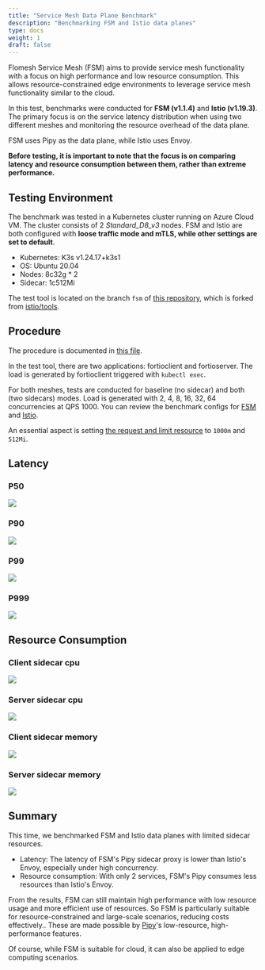 ```yaml
---
title: "Service Mesh Data Plane Benchmark"
description: "Benchmarking FSM and Istio data planes"
type: docs
weight: 1
draft: false
---
```


Flomesh Service Mesh (FSM) aims to provide service mesh functionality with a focus on high performance and low resource consumption. This allows resource-constrained edge environments to leverage service mesh functionality similar to the cloud.

In this test, benchmarks were conducted for **FSM (v1.1.4)** and **Istio (v1.19.3)**. The primary focus is on the service latency distribution when using two different meshes and monitoring the resource overhead of the data plane.

FSM uses Pipy as the data plane, while Istio uses Envoy.

**Before testing, it is important to note that the focus is on comparing latency and resource consumption between them, rather than extreme performance.**

## Testing Environment

The benchmark was tested in a Kubernetes cluster running on Azure Cloud VM. The cluster consists of 2 *Standard_D8_v3* nodes. FSM and Istio are both configured with **loose traffic mode and mTLS, while other settings are set to default**.

* Kubernetes: K3s v1.24.17+k3s1
* OS: Ubuntu 20.04
* Nodes: 8c32g * 2
* Sidecar: 1c512Mi

The test tool is located on the branch `fsm` of [this repository](https://github.com/addozhang/istio-tools), which is forked from [istio/tools](https://github.com/istio/tools).

## Procedure

The procedure is documented in [this file](https://github.com/addozhang/istio-tools/blob/fsm/perf/benchmark/fsm/README.md).

In the test tool, there are two applications: fortioclient and fortioserver. The load is generated by fortioclient triggered with `kubectl exec`.

For both meshes, tests are conducted for baseline (no sidecar) and both (two sidecars) modes. Load is generated with 2, 4, 8, 16, 32, 64 concurrencies at QPS 1000. You can review the benchmark configs for [FSM](https://github.com/addozhang/istio-tools/blob/fsm/perf/benchmark/configs/fsm/fsm_latency.yaml) and [Istio](https://github.com/addozhang/istio-tools/blob/fsm/perf/benchmark/configs/istio/istio_latency.yaml).

An essential aspect is setting [the request and limit resource](https://github.com/addozhang/istio-tools/blob/fsm/perf/benchmark/values.yaml#L9) to `1000m` and `512Mi`.

## Latency

### P50

![](https://github.com/addozhang/istio-tools/assets/2224492/ac37b7a7-bd39-408a-905c-304f4b71a607)

### P90

![](https://github.com/addozhang/istio-tools/assets/2224492/640251a9-adac-40a9-8fa4-1732baef6939)

### P99

![](https://github.com/addozhang/istio-tools/assets/2224492/a7a48403-6013-485a-8177-a5877df80f0c)

### P999

![](https://github.com/addozhang/istio-tools/assets/2224492/5c5eee13-aeba-4755-9617-a3985156964b)

## Resource Consumption

### Client sidecar cpu

![](https://github.com/addozhang/istio-tools/assets/2224492/27454bd5-899b-4cc2-ae91-80c23e89024c)

### Server sidecar cpu

![](https://github.com/addozhang/istio-tools/assets/2224492/875486b8-c7f0-416d-8b63-dc2f82ce30fa)

### Client sidecar memory

![](https://github.com/addozhang/istio-tools/assets/2224492/66d2fbd8-8e83-4374-ba09-467dc88516c3)

### Server sidecar memory

![](https://github.com/addozhang/istio-tools/assets/2224492/69067968-e0de-40df-8ce2-c37b26b76d38)

## Summary

This time, we benchmarked FSM and Istio data planes with limited sidecar resources. 

- Latency: The latency of FSM's Pipy sidecar proxy is lower than Istio's Envoy, especially under high concurrency.
- Resource consumption: With only 2 services, FSM's Pipy consumes less resources than Istio's Envoy.

From the results, FSM can still maintain high performance with low resource usage and more efficient use of resources. So FSM is particularly suitable for resource-constrained and large-scale scenarios, reducing costs effectively.. These are made possible by [Pipy](https://flomesh.io/pipy)'s low-resource, high-performance features.

Of course, while FSM is suitable for cloud, it can also be applied to edge computing scenarios.
